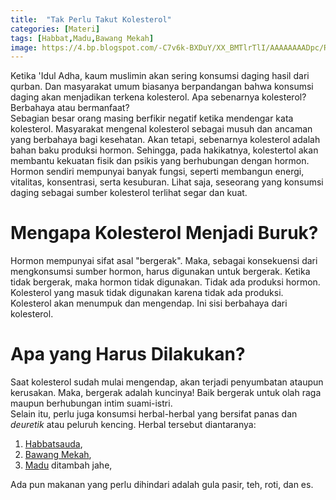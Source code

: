 ```yaml
---
title:  "Tak Perlu Takut Kolesterol"
categories: [Materi]
tags: [Habbat,Madu,Bawang Mekah]
image: https://4.bp.blogspot.com/-C7v6k-BXDuY/XX_BMTlrTlI/AAAAAAAADpc/RJyfVfvCcPoYExdAvHpu_3fF8L8mBLV0gCKgBGAsYHg/s1600/201909-mho-kolesterol.png
---
```


<div>Ketika 'Idul Adha, kaum muslimin akan sering konsumsi daging hasil dari qurban. Dan masyarakat umum biasanya berpandangan bahwa konsumsi daging akan menjadikan terkena kolesterol. Apa sebenarnya kolesterol? Berbahaya atau bermanfaat?</div>

<div>Sebagian besar orang masing berfikir negatif ketika mendengar kata kolesterol. Masyarakat mengenal kolesterol sebagai musuh dan ancaman yang berbahaya bagi kesehatan. Akan tetapi, sebenarnya kolesterol adalah bahan baku produksi hormon. Sehingga, pada hakikatnya, kolestertol akan membantu kekuatan fisik dan psikis yang berhubungan dengan hormon.</div>

<div>Hormon sendiri mempunyai banyak fungsi, seperti membangun energi, vitalitas, konsentrasi, serta kesuburan. Lihat saja, seseorang yang konsumsi daging sebagai sumber kolesterol terlihat segar dan kuat.</div>

<h1>Mengapa Kolesterol Menjadi Buruk?</h1>

<div>Hormon mempunyai sifat asal "bergerak". Maka, sebagai konsekuensi dari mengkonsumsi sumber hormon, harus digunakan untuk bergerak. Ketika tidak bergerak, maka hormon tidak digunakan. Tidak ada produksi hormon.</div>

<div>Kolesterol yang masuk tidak digunakan karena tidak ada produksi. Kolesterol akan menumpuk dan mengendap. Ini sisi berbahaya dari kolesterol.</div>

<h1>Apa yang Harus Dilakukan?</h1>

<div>Saat kolesterol sudah mulai mengendap, akan terjadi penyumbatan ataupun kerusakan. Maka, bergerak adalah kuncinya! Baik bergerak untuk olah raga maupun berhubungan intim suami-istri.</div>

<div>Selain itu, perlu juga konsumsi herbal-herbal yang bersifat panas dan <i>deuretik</i> atau peluruh kencing. Herbal tersebut diantaranya:</div>

<ol>
<li><a href="/produk/kapsul-habbasy-oil" title="Kapsul Habbasy Oil">Habbatsauda</a>,</li>
<li><a href="/produk/kapsul-wabang-mekah" title="Kapsul Bawang Mekah">Bawang Mekah</a>,</li>
<li><a href="/tabs/tags/madu" title="Label Madu">Madu</a> ditambah jahe,</li></ol>

<div>Ada pun makanan yang perlu dihindari adalah gula pasir, teh, roti, dan es.</div>
